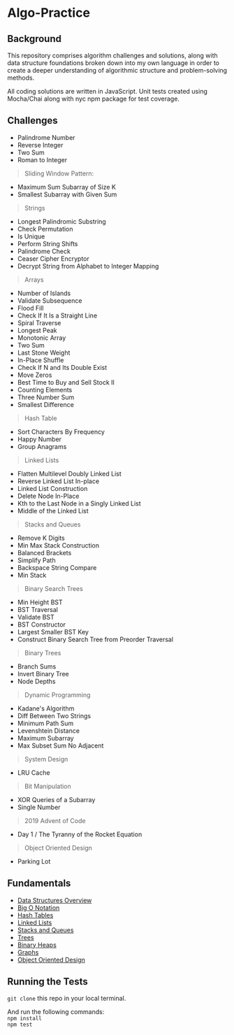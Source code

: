 # Algo-Practice

## Background
This repository comprises algorithm challenges and solutions, along with data structure foundations broken down into my own language in order to create a deeper understanding of algorithmic structure and problem-solving methods.

All coding solutions are written in JavaScript. Unit tests created using Mocha/Chai along with nyc npm package for test coverage.

## Challenges

- Palindrome Number
- Reverse Integer
- Two Sum
- Roman to Integer
> Sliding Window Pattern:
- Maximum Sum Subarray of Size K
- Smallest Subarray with Given Sum
> Strings
- Longest Palindromic Substring
- Check Permutation
- Is Unique
- Perform String Shifts
- Palindrome Check
- Ceaser Cipher Encryptor
- Decrypt String from Alphabet to Integer Mapping
> Arrays
- Number of Islands
- Validate Subsequence
- Flood Fill
- Check If It Is a Straight Line
- Spiral Traverse
- Longest Peak
- Monotonic Array
- Two Sum
- Last Stone Weight
- In-Place Shuffle
- Check If N and Its Double Exist
- Move Zeros
- Best Time to Buy and Sell Stock II
- Counting Elements
- Three Number Sum
- Smallest Difference
> Hash Table
- Sort Characters By Frequency
- Happy Number
- Group Anagrams
> Linked Lists
- Flatten Multilevel Doubly Linked List
- Reverse Linked List In-place
- Linked List Construction
- Delete Node In-Place
- Kth to the Last Node in a Singly Linked List
- Middle of the Linked List
> Stacks and Queues
- Remove K Digits
- Min Max Stack Construction
- Balanced Brackets
- Simplify Path
- Backspace String Compare
- Min Stack
> Binary Search Trees
- Min Height BST
- BST Traversal
- Validate BST
- BST Constructor
- Largest Smaller BST Key
- Construct Binary Search Tree from Preorder Traversal
> Binary Trees
- Branch Sums
- Invert Binary Tree
- Node Depths
> Dynamic Programming
- Kadane's Algorithm
- Diff Between Two Strings
- Minimum Path Sum
- Levenshtein Distance
- Maximum Subarray
- Max Subset Sum No Adjacent
> System Design
- LRU Cache
> Bit Manipulation
- XOR Queries of a Subarray
- Single Number
> 2019 Advent of Code
- Day 1 / The Tyranny of the Rocket Equation
> Object Oriented Design
- Parking Lot

## Fundamentals
* [Data Structures Overview](Fundamentals/dataStructuresOverview.md)
* [Big O Notation](Fundamentals/BigO.md)
* [Hash Tables](Fundamentals/hashTables.md)
* [Linked Lists](Fundamentals/singlyLinkedLists.md)
* [Stacks and Queues](Fundamentals/stacksQueues.md)
* [Trees](Fundamentals/trees.md)
* [Binary Heaps](Fundamentals/binaryHeaps.md)
* [Graphs](Fundamentals/graphs.md)
* [Object Oriented Design](Fundamentals/objectOrientedDesign.md)

## Running the Tests
`git clone` this repo in your local terminal. </br>

And run the following commands: </br>
`npm install` </br>
`npm test`
